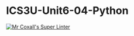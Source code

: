 # ICS3U-Unit6-04-Python

[![Mr Coxall's Super Linter](https://github.com/Emmanuel-Fofeyin/ICS3U-Unit6-03-Python/workflows/Mr%20Coxall's%20Super%20Linter/badge.svg)](https://github.com/Emmanuel-Fofeyin/ICS3U-Unit6-03-Python/actions/)
